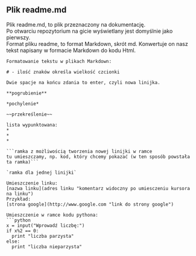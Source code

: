 ## Plik readme.md
Plik readme.md, to plik przeznaczony na dokumentację.  
Po otwarciu repozytorium na gicie wyświetlany jest domyślnie jako pierwszy.  
Format pliku readme, to format Markdown, skrót md. Konwertuje on nasz tekst napisany w formacie Markdown do kodu Html.  

```
Formatowanie tekstu w plikach Markdown:

# - ilość znaków określa wielkość czcionki

Dwie spacje na końcu zdania to enter, czyli nowa linijka.

**pogrubienie**

*pochylenie*

~~przekreślenie~~

lista wypunktowana:
*
*
*

```ramka z możliwością tworzenia nowej linijki w ramce 
tu umieszczamy, np. kod, który chcemy pokazać (w ten sposób powstała ta ramka)```

`ramka dla jednej linijki`

Umieszczenie linku:
[nazwa linku](adres linku "komentarz widoczny po umiesczeniu kursora na linku")
Przykład:
[strona google](http://www.google.com "link do strony google")

Umieszczenie w ramce kodu pythona:
```python
x = input("Wprowadź liczbę:")
if x%2 == 0:
  print "liczba parzysta"
else:
  print "liczba nieparzysta"
```

```
